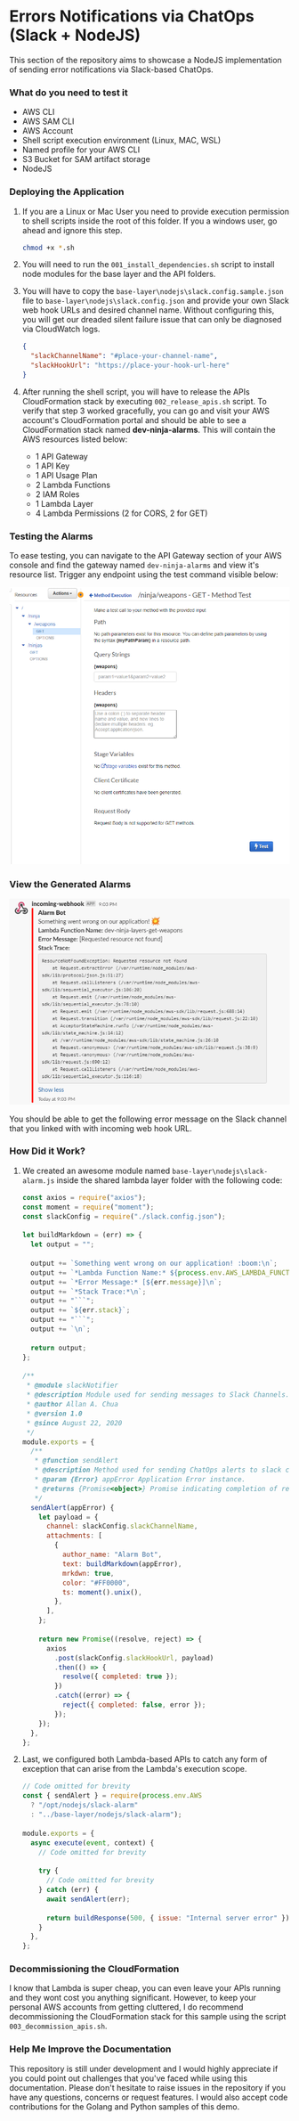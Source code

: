 # Errors Notifications via ChatOps (Slack + NodeJS)

This section of the repository aims to showcase a NodeJS implementation of sending error notifications via Slack-based ChatOps.

### What do you need to test it

- AWS CLI
- AWS SAM CLI
- AWS Account
- Shell script execution environment (Linux, MAC, WSL)
- Named profile for your AWS CLI
- S3 Bucket for SAM artifact storage
- NodeJS

### Deploying the Application

1. If you are a Linux or Mac User you need to provide execution permission to shell scripts inside the root of this folder. If you a windows user, go ahead and ignore this step.

   ```sh
   chmod +x *.sh
   ```

2. You will need to run the `001_install_dependencies.sh` script to install node modules for the base layer and the API folders.
3. You will have to copy the `base-layer\nodejs\slack.config.sample.json` file to `base-layer\nodejs\slack.config.json` and provide your own Slack web hook URLs and desired channel name. Without configuring this, you will get our dreaded silent failure issue that can only be diagnosed via CloudWatch logs.

   ```json
   {
     "slackChannelName": "#place-your-channel-name",
     "slackHookUrl": "https://place-your-hook-url-here"
   }
   ```

4. After running the shell script, you will have to release the APIs CloudFormation stack by executing `002_release_apis.sh` script. To verify that step 3 worked gracefully, you can go and visit your AWS account's CloudFormation portal and should be able to see a CloudFormation stack named **dev-ninja-alarms**. This will contain the AWS resources listed below:

   - 1 API Gateway
   - 1 API Key
   - 1 API Usage Plan
   - 2 Lambda Functions
   - 2 IAM Roles
   - 1 Lambda Layer
   - 4 Lambda Permissions (2 for CORS, 2 for GET)

### Testing the Alarms

To ease testing, you can navigate to the API Gateway section of your AWS console and find the gateway named `dev-ninja-alarms` and view it's resource list. Trigger any endpoint using the test command visible below:

![Endpoint Test Button](https://github.com/allanchua101/serverless-ninja/blob/master/docs/012-reporting-errors-via-chatops/testing-endpoints.png)

### View the Generated Alarms

![Endpoint Test Button](https://github.com/allanchua101/serverless-ninja/blob/master/docs/012-reporting-errors-via-chatops/slack-alarms-result.png)

You should be able to get the following error message on the Slack channel that you linked with with incoming web hook URL.

### How Did it Work?

1. We created an awesome module named `base-layer\nodejs\slack-alarm.js` inside the shared lambda layer folder with the following code:

   ````js
   const axios = require("axios");
   const moment = require("moment");
   const slackConfig = require("./slack.config.json");

   let buildMarkdown = (err) => {
     let output = "";

     output += `Something went wrong on our application! :boom:\n`;
     output += `*Lambda Function Name:* ${process.env.AWS_LAMBDA_FUNCTION_NAME}\n`;
     output += `*Error Message:* [${err.message}]\n`;
     output += `*Stack Trace:*\n`;
     output += "```";
     output += `${err.stack}`;
     output += "```";
     output += `\n`;

     return output;
   };

   /**
    * @module slackNotifier
    * @description Module used for sending messages to Slack Channels.
    * @author Allan A. Chua
    * @version 1.0
    * @since August 22, 2020
    */
   module.exports = {
     /**
      * @function sendAlert
      * @description Method used for sending ChatOps alerts to slack channel.
      * @param {Error} appError Application Error instance.
      * @returns {Promise<object>} Promise indicating completion of request.
      */
     sendAlert(appError) {
       let payload = {
         channel: slackConfig.slackChannelName,
         attachments: [
           {
             author_name: "Alarm Bot",
             text: buildMarkdown(appError),
             mrkdwn: true,
             color: "#FF0000",
             ts: moment().unix(),
           },
         ],
       };

       return new Promise((resolve, reject) => {
         axios
           .post(slackConfig.slackHookUrl, payload)
           .then(() => {
             resolve({ completed: true });
           })
           .catch((error) => {
             reject({ completed: false, error });
           });
       });
     },
   };
   ````

2. Last, we configured both Lambda-based APIs to catch any form of exception that can arise from the Lambda's execution scope.

   ```js
   // Code omitted for brevity
   const { sendAlert } = require(process.env.AWS
     ? "/opt/nodejs/slack-alarm"
     : "../base-layer/nodejs/slack-alarm");

   module.exports = {
     async execute(event, context) {
       // Code omitted for brevity

       try {
         // Code omitted for brevity
       } catch (err) {
         await sendAlert(err);

         return buildResponse(500, { issue: "Internal server error" });
       }
     },
   };
   ```

### Decommissioning the CloudFormation

I know that Lambda is super cheap, you can even leave your APIs running and they wont cost you anything significant. However, to keep your personal AWS accounts from getting cluttered, I do recommend decommissioning the CloudFormation stack for this sample using the script `003_decommission_apis.sh`.

### Help Me Improve the Documentation

This repository is still under development and I would highly appreciate if you could point out challenges that you've faced while using this documentation. Please don't hesitate to raise issues in the repository if you have any questions, concerns or request features. I would also accept code contributions for the Golang and Python samples of this demo.
